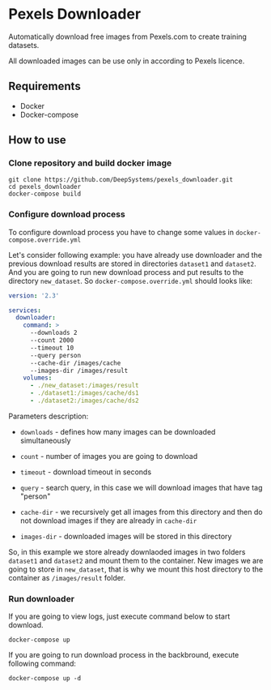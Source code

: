 # Pexels Downloader

Automatically download free images from Pexels.com to create training datasets.

All downloaded images can be use only in according to Pexels licence. 

## Requirements
* Docker
* Docker-compose

## How to use

### Clone repository and build docker image

```
git clone https://github.com/DeepSystems/pexels_downloader.git
cd pexels_downloader
docker-compose build
```

### Configure download process
To configure download process you have to change some values in `docker-compose.override.yml`

Let's consider following example: you have already use downloader and the previous download results are stored in directories `dataset1` and `dataset2`. And you are going to run new download process and put results to the directory `new_dataset`. So `docker-compose.override.yml` should looks like:

```yaml
version: '2.3'

services:
  downloader:
    command: >
      --downloads 2
      --count 2000
      --timeout 10
      --query person
      --cache-dir /images/cache
      --images-dir /images/result
    volumes:
      - ./new_dataset:/images/result
      - ./dataset1:/images/cache/ds1
      - ./dataset2:/images/cache/ds2
```

Parameters description:
* `downloads` - defines how many images can be downloaded simultaneously

* `count` - number of images you are going to download

* `timeout` - download timeout in seconds

* `query` - search query, in this case we will download images that have tag "person"

* `cache-dir` - we recursively get all images from this directory and then do not download images if they are already in `cache-dir`

* `images-dir` - downloaded images will be stored in this directory

So, in this example we store already downlaoded images in two folders `dataset1` and `dataset2` and mount them to the container. New images we are going to store in `new_dataset`, that is why we mount this host directory to the container as `/images/result` folder.

### Run downloader

If you are going to view logs, just execute command below to start download.
```
docker-compose up
```

If you are going to run download process in the backbround, execute following command:
```
docker-compose up -d
```
